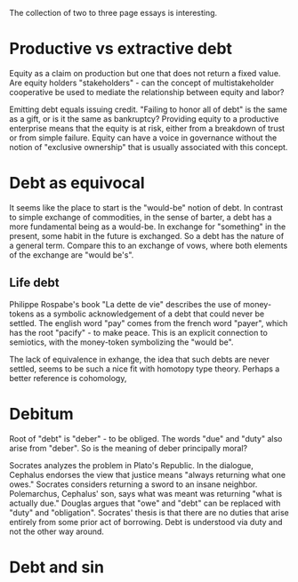 The collection of two to three page essays is interesting.

# Productive vs extractive debt

Equity as a claim on production but one that does not return a fixed value.  Are equity holders "stakeholders" - can the concept of multistakeholder cooperative be used to mediate the relationship between equity and labor?

Emitting debt equals issuing credit.  "Failing to honor all of debt" is the same as a gift, or is it the same as bankruptcy?   Providing equity to a productive enterprise means that the equity is at risk, either from a breakdown of trust or from simple failure.  Equity can have a voice in governance without the notion of "exclusive ownership" that is usually associated with this concept.

# Debt as equivocal

It seems like the place to start is the "would-be" notion of debt.  In contrast to simple exchange of commodities, in the sense of barter, a debt has a more fundamental being as a would-be.  In exchange for "something" in the present, some habit in the future is exchanged.  So a debt has the nature of a general term.  Compare this to an exchange of vows, where both elements of the exchange are "would be's".

## Life debt

Philippe Rospabe's book "La dette de vie" describes the use of money-tokens as a symbolic acknowledgement of a debt that could never be settled.  The english word "pay" comes from the french word "payer", which has the root "pacify" - to make peace.  This is an explicit connection to semiotics, with the money-token symbolizing the "would be".  

The lack of equivalence in exhange, the idea that such debts are never settled, seems to be such a nice fit with homotopy type theory.  Perhaps a better reference is cohomology, 

# Debitum

Root of "debt" is "deber" - to be obliged.  The words "due" and "duty" also arise from "deber".  So is the meaning of deber principally moral?

Socrates analyzes the problem in Plato's Republic.  In the dialogue, Cephalus endorses the view that justice means "always returning what one owes."  Socrates considers returning a sword to an insane neighbor.  Polemarchus, Cephalus' son, says what was meant was returning "what is actually due."  Douglas argues that "owe" and "debt" can be replaced with "duty" and "obligation".  Socrates' thesis is that there are no duties that arise entirely from some prior act of borrowing.  Debt is understood via duty and not the other way around.

# Debt and sin


